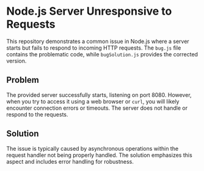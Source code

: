 # Node.js Server Unresponsive to Requests

This repository demonstrates a common issue in Node.js where a server starts but fails to respond to incoming HTTP requests.  The `bug.js` file contains the problematic code, while `bugSolution.js` provides the corrected version.

## Problem

The provided server successfully starts, listening on port 8080. However, when you try to access it using a web browser or `curl`, you will likely encounter connection errors or timeouts.  The server does not handle or respond to the requests.

## Solution

The issue is typically caused by asynchronous operations within the request handler not being properly handled.  The solution emphasizes this aspect and includes error handling for robustness.